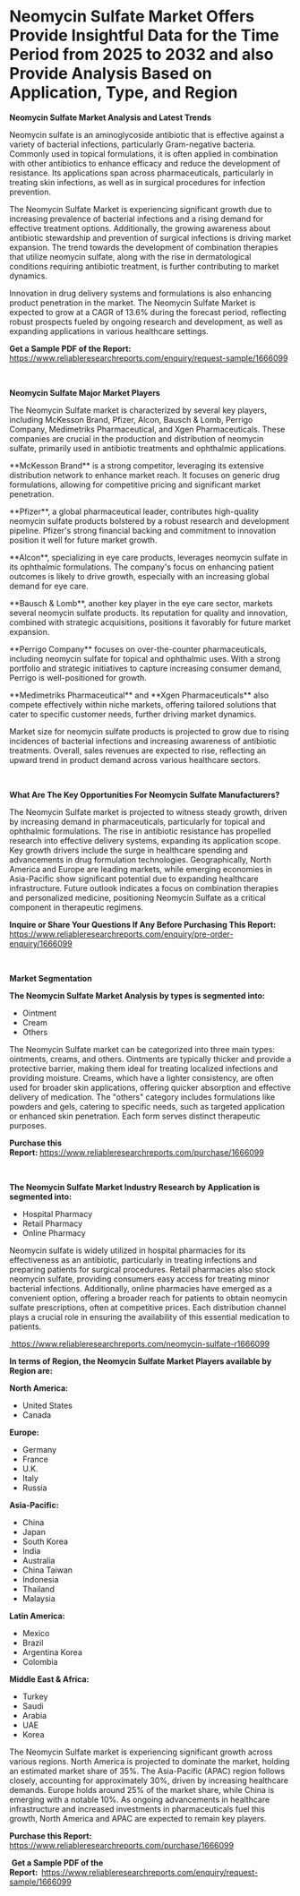 <p><h1>Neomycin Sulfate Market Offers Provide Insightful Data for the Time Period from 2025 to 2032 and also Provide Analysis Based on Application, Type, and Region</h1></p><p><strong>Neomycin Sulfate Market Analysis and Latest Trends</strong></p>
<p><p>Neomycin sulfate is an aminoglycoside antibiotic that is effective against a variety of bacterial infections, particularly Gram-negative bacteria. Commonly used in topical formulations, it is often applied in combination with other antibiotics to enhance efficacy and reduce the development of resistance. Its applications span across pharmaceuticals, particularly in treating skin infections, as well as in surgical procedures for infection prevention.</p><p>The Neomycin Sulfate Market is experiencing significant growth due to increasing prevalence of bacterial infections and a rising demand for effective treatment options. Additionally, the growing awareness about antibiotic stewardship and prevention of surgical infections is driving market expansion. The trend towards the development of combination therapies that utilize neomycin sulfate, along with the rise in dermatological conditions requiring antibiotic treatment, is further contributing to market dynamics. </p><p>Innovation in drug delivery systems and formulations is also enhancing product penetration in the market. The Neomycin Sulfate Market is expected to grow at a CAGR of 13.6% during the forecast period, reflecting robust prospects fueled by ongoing research and development, as well as expanding applications in various healthcare settings.</p></p>
<p><strong>Get a Sample PDF of the Report:&nbsp;</strong> <a href="https://www.reliableresearchreports.com/enquiry/request-sample/1666099?utm_campaign=3696&utm_medium=2&utm_source=Github&utm_content=ia&utm_term=17042025&utm_id=neomycin-sulfate">https://www.reliableresearchreports.com/enquiry/request-sample/1666099</a></p>
<p>&nbsp;</p>
<p><strong>Neomycin Sulfate Major Market Players</strong></p>
<p><p>The Neomycin Sulfate market is characterized by several key players, including McKesson Brand, Pfizer, Alcon, Bausch & Lomb, Perrigo Company, Medimetriks Pharmaceutical, and Xgen Pharmaceuticals. These companies are crucial in the production and distribution of neomycin sulfate, primarily used in antibiotic treatments and ophthalmic applications.</p><p>**McKesson Brand** is a strong competitor, leveraging its extensive distribution network to enhance market reach. It focuses on generic drug formulations, allowing for competitive pricing and significant market penetration.</p><p>**Pfizer**, a global pharmaceutical leader, contributes high-quality neomycin sulfate products bolstered by a robust research and development pipeline. Pfizer's strong financial backing and commitment to innovation position it well for future market growth.</p><p>**Alcon**, specializing in eye care products, leverages neomycin sulfate in its ophthalmic formulations. The company's focus on enhancing patient outcomes is likely to drive growth, especially with an increasing global demand for eye care.</p><p>**Bausch & Lomb**, another key player in the eye care sector, markets several neomycin sulfate products. Its reputation for quality and innovation, combined with strategic acquisitions, positions it favorably for future market expansion.</p><p>**Perrigo Company** focuses on over-the-counter pharmaceuticals, including neomycin sulfate for topical and ophthalmic uses. With a strong portfolio and strategic initiatives to capture increasing consumer demand, Perrigo is well-positioned for growth.</p><p>**Medimetriks Pharmaceutical** and **Xgen Pharmaceuticals** also compete effectively within niche markets, offering tailored solutions that cater to specific customer needs, further driving market dynamics.</p><p>Market size for neomycin sulfate products is projected to grow due to rising incidences of bacterial infections and increasing awareness of antibiotic treatments. Overall, sales revenues are expected to rise, reflecting an upward trend in product demand across various healthcare sectors.</p></p>
<p>&nbsp;</p>
<p><strong>What Are The Key Opportunities For Neomycin Sulfate Manufacturers?</strong></p>
<p><p>The Neomycin Sulfate market is projected to witness steady growth, driven by increasing demand in pharmaceuticals, particularly for topical and ophthalmic formulations. The rise in antibiotic resistance has propelled research into effective delivery systems, expanding its application scope. Key growth drivers include the surge in healthcare spending and advancements in drug formulation technologies. Geographically, North America and Europe are leading markets, while emerging economies in Asia-Pacific show significant potential due to expanding healthcare infrastructure. Future outlook indicates a focus on combination therapies and personalized medicine, positioning Neomycin Sulfate as a critical component in therapeutic regimens.</p></p>
<p><strong>Inquire or Share Your Questions If Any Before Purchasing This Report:</strong> <a href="https://www.reliableresearchreports.com/enquiry/pre-order-enquiry/1666099?utm_campaign=3696&utm_medium=2&utm_source=Github&utm_content=ia&utm_term=17042025&utm_id=neomycin-sulfate">https://www.reliableresearchreports.com/enquiry/pre-order-enquiry/1666099</a></p>
<p>&nbsp;</p>
<p><strong>Market Segmentation</strong></p>
<p><strong>The Neomycin Sulfate Market Analysis by types is segmented into:</strong></p>
<p><ul><li>Ointment</li><li>Cream</li><li>Others</li></ul></p>
<p><p>The Neomycin Sulfate market can be categorized into three main types: ointments, creams, and others. Ointments are typically thicker and provide a protective barrier, making them ideal for treating localized infections and providing moisture. Creams, which have a lighter consistency, are often used for broader skin applications, offering quicker absorption and effective delivery of medication. The "others" category includes formulations like powders and gels, catering to specific needs, such as targeted application or enhanced skin penetration. Each form serves distinct therapeutic purposes.</p></p>
<p><strong>Purchase this Report:&nbsp;</strong><a href="https://www.reliableresearchreports.com/purchase/1666099?utm_campaign=3696&utm_medium=2&utm_source=Github&utm_content=ia&utm_term=17042025&utm_id=neomycin-sulfate">https://www.reliableresearchreports.com/purchase/1666099</a></p>
<p>&nbsp;</p>
<p><strong>The Neomycin Sulfate Market Industry Research by Application is segmented into:</strong></p>
<p><ul><li>Hospital Pharmacy</li><li>Retail Pharmacy</li><li>Online Pharmacy</li></ul></p>
<p><p>Neomycin sulfate is widely utilized in hospital pharmacies for its effectiveness as an antibiotic, particularly in treating infections and preparing patients for surgical procedures. Retail pharmacies also stock neomycin sulfate, providing consumers easy access for treating minor bacterial infections. Additionally, online pharmacies have emerged as a convenient option, offering a broader reach for patients to obtain neomycin sulfate prescriptions, often at competitive prices. Each distribution channel plays a crucial role in ensuring the availability of this essential medication to patients.</p></p>
<p><a href="https://www.reliableresearchreports.com/neomycin-sulfate-r1666099?utm_campaign=3696&utm_medium=2&utm_source=Github&utm_content=ia&utm_term=17042025&utm_id=neomycin-sulfate">&nbsp;https://www.reliableresearchreports.com/neomycin-sulfate-r1666099</a></p>
<p><strong>In terms of Region, the Neomycin Sulfate Market Players available by Region are:</strong></p>
<p>
    <p> <strong> North America: </strong>
        <ul>
            <li>United States</li>
            <li>Canada</li>
        </ul>
        </p> 
    <p> <strong> Europe: </strong>
        <ul>
            <li>Germany</li>
            <li>France</li>
            <li>U.K.</li>
            <li>Italy</li>
            <li>Russia</li>
        </ul>
        </p> 
    <p> <strong> Asia-Pacific: </strong>
        <ul>
            <li>China</li>
            <li>Japan</li>
            <li>South Korea</li>
            <li>India</li>
            <li>Australia</li>
            <li>China Taiwan</li>
            <li>Indonesia</li>
            <li>Thailand</li>
            <li>Malaysia</li>
        </ul>
        </p> 
    <p> <strong> Latin America: </strong>
        <ul>
            <li>Mexico</li>
            <li>Brazil</li>
            <li>Argentina Korea</li>
            <li>Colombia</li>
        </ul>
        </p> 
    <p> <strong> Middle East & Africa: </strong>
        <ul>
            <li>Turkey</li>
            <li>Saudi</li>
            <li>Arabia</li>
            <li>UAE</li>
            <li>Korea</li>
        </ul>
    </p>
    </p>
<p><p>The Neomycin Sulfate market is experiencing significant growth across various regions. North America is projected to dominate the market, holding an estimated market share of 35%. The Asia-Pacific (APAC) region follows closely, accounting for approximately 30%, driven by increasing healthcare demands. Europe holds around 25% of the market share, while China is emerging with a notable 10%. As ongoing advancements in healthcare infrastructure and increased investments in pharmaceuticals fuel this growth, North America and APAC are expected to remain key players.</p></p>
<p><strong>Purchase this Report: </strong><a href="https://www.reliableresearchreports.com/purchase/1666099?utm_campaign=3696&utm_medium=2&utm_source=Github&utm_content=ia&utm_term=17042025&utm_id=neomycin-sulfate">https://www.reliableresearchreports.com/purchase/1666099</a></p>
<p>&nbsp;<strong>Get a Sample PDF of the Report:&nbsp;&nbsp;</strong><a href="https://www.reliableresearchreports.com/enquiry/request-sample/1666099?utm_campaign=3696&utm_medium=2&utm_source=Github&utm_content=ia&utm_term=17042025&utm_id=neomycin-sulfate">https://www.reliableresearchreports.com/enquiry/request-sample/1666099</a></p>
<p><strong></strong></p>
<p><p></p><p></p><p></p></p>